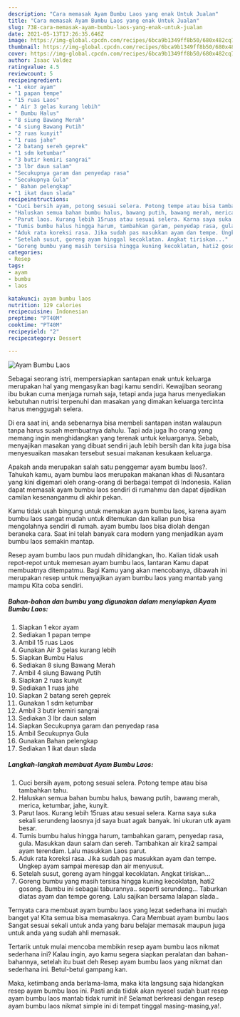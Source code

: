 ```yaml
---
description: "Cara memasak Ayam Bumbu Laos yang enak Untuk Jualan"
title: "Cara memasak Ayam Bumbu Laos yang enak Untuk Jualan"
slug: 738-cara-memasak-ayam-bumbu-laos-yang-enak-untuk-jualan
date: 2021-05-13T17:26:35.646Z
image: https://img-global.cpcdn.com/recipes/6bca9b1349ff8b50/680x482cq70/ayam-bumbu-laos-foto-resep-utama.jpg
thumbnail: https://img-global.cpcdn.com/recipes/6bca9b1349ff8b50/680x482cq70/ayam-bumbu-laos-foto-resep-utama.jpg
cover: https://img-global.cpcdn.com/recipes/6bca9b1349ff8b50/680x482cq70/ayam-bumbu-laos-foto-resep-utama.jpg
author: Isaac Valdez
ratingvalue: 4.5
reviewcount: 5
recipeingredient:
- "1 ekor ayam"
- "1 papan tempe"
- "15 ruas Laos"
- " Air 3 gelas kurang lebih"
- " Bumbu Halus"
- "8 siung Bawang Merah"
- "4 siung Bawang Putih"
- "2 ruas kunyit"
- "1 ruas jahe"
- "2 batang sereh geprek"
- "1 sdm ketumbar"
- "3 butir kemiri sangrai"
- "3 lbr daun salam"
- "Secukupnya garam dan penyedap rasa"
- "Secukupnya Gula"
- " Bahan pelengkap"
- "1 ikat daun slada"
recipeinstructions:
- "Cuci bersih ayam, potong sesuai selera. Potong tempe atau bisa tambahkan tahu."
- "Haluskan semua bahan bumbu halus, bawang putih, bawang merah, merica, ketumbar, jahe, kunyit."
- "Parut laos. Kurang lebih 15ruas atau sesuai selera. Karna saya suka sekali serundeng laosnya jd saya buat agak banyak. Ini ukuran utk ayam besar."
- "Tumis bumbu halus hingga harum, tambahkan garam, penyedap rasa, gula. Masukkan daun salam dan sereh. Tambahkan air kira2 sampai ayam terendam. Lalu masukkan Laos parut."
- "Aduk rata koreksi rasa. Jika sudah pas masukkan ayam dan tempe. Ungkep ayam sampai meresap dan air menyusut."
- "Setelah susut, goreng ayam hinggal kecoklatan. Angkat tiriskan..."
- "Goreng bumbu yang masih tersisa hingga kuning kecoklatan, hati2 gosong. Bumbu ini sebagai taburannya.. seperti serundeng... Taburkan diatas ayam dan tempe goreng. Lalu sajikan bersama lalapan slada.."
categories:
- Resep
tags:
- ayam
- bumbu
- laos

katakunci: ayam bumbu laos 
nutrition: 129 calories
recipecuisine: Indonesian
preptime: "PT40M"
cooktime: "PT40M"
recipeyield: "2"
recipecategory: Dessert

---
```



![Ayam Bumbu Laos](https://img-global.cpcdn.com/recipes/6bca9b1349ff8b50/680x482cq70/ayam-bumbu-laos-foto-resep-utama.jpg)

Sebagai seorang istri, mempersiapkan santapan enak untuk keluarga merupakan hal yang mengasyikan bagi kamu sendiri. Kewajiban seorang ibu bukan cuma menjaga rumah saja, tetapi anda juga harus menyediakan kebutuhan nutrisi terpenuhi dan masakan yang dimakan keluarga tercinta harus menggugah selera.

Di era  saat ini, anda sebenarnya bisa membeli santapan instan walaupun tanpa harus susah membuatnya dahulu. Tapi ada juga lho orang yang memang ingin menghidangkan yang terenak untuk keluarganya. Sebab, menyajikan masakan yang dibuat sendiri jauh lebih bersih dan kita juga bisa menyesuaikan masakan tersebut sesuai makanan kesukaan keluarga. 



Apakah anda merupakan salah satu penggemar ayam bumbu laos?. Tahukah kamu, ayam bumbu laos merupakan makanan khas di Nusantara yang kini digemari oleh orang-orang di berbagai tempat di Indonesia. Kalian dapat memasak ayam bumbu laos sendiri di rumahmu dan dapat dijadikan camilan kesenanganmu di akhir pekan.

Kamu tidak usah bingung untuk memakan ayam bumbu laos, karena ayam bumbu laos sangat mudah untuk ditemukan dan kalian pun bisa mengolahnya sendiri di rumah. ayam bumbu laos bisa diolah dengan beraneka cara. Saat ini telah banyak cara modern yang menjadikan ayam bumbu laos semakin mantap.

Resep ayam bumbu laos pun mudah dihidangkan, lho. Kalian tidak usah repot-repot untuk memesan ayam bumbu laos, lantaran Kamu dapat membuatnya ditempatmu. Bagi Kamu yang akan mencobanya, dibawah ini merupakan resep untuk menyajikan ayam bumbu laos yang mantab yang mampu Kita coba sendiri.

<!--inarticleads1-->

##### Bahan-bahan dan bumbu yang digunakan dalam menyiapkan Ayam Bumbu Laos:

1. Siapkan 1 ekor ayam
1. Sediakan 1 papan tempe
1. Ambil 15 ruas Laos
1. Gunakan  Air 3 gelas kurang lebih
1. Siapkan  Bumbu Halus
1. Sediakan 8 siung Bawang Merah
1. Ambil 4 siung Bawang Putih
1. Siapkan 2 ruas kunyit
1. Sediakan 1 ruas jahe
1. Siapkan 2 batang sereh geprek
1. Gunakan 1 sdm ketumbar
1. Ambil 3 butir kemiri sangrai
1. Sediakan 3 lbr daun salam
1. Siapkan Secukupnya garam dan penyedap rasa
1. Ambil Secukupnya Gula
1. Gunakan  Bahan pelengkap
1. Sediakan 1 ikat daun slada




<!--inarticleads2-->

##### Langkah-langkah membuat Ayam Bumbu Laos:

1. Cuci bersih ayam, potong sesuai selera. Potong tempe atau bisa tambahkan tahu.
1. Haluskan semua bahan bumbu halus, bawang putih, bawang merah, merica, ketumbar, jahe, kunyit.
1. Parut laos. Kurang lebih 15ruas atau sesuai selera. Karna saya suka sekali serundeng laosnya jd saya buat agak banyak. Ini ukuran utk ayam besar.
1. Tumis bumbu halus hingga harum, tambahkan garam, penyedap rasa, gula. Masukkan daun salam dan sereh. Tambahkan air kira2 sampai ayam terendam. Lalu masukkan Laos parut.
1. Aduk rata koreksi rasa. Jika sudah pas masukkan ayam dan tempe. Ungkep ayam sampai meresap dan air menyusut.
1. Setelah susut, goreng ayam hinggal kecoklatan. Angkat tiriskan...
1. Goreng bumbu yang masih tersisa hingga kuning kecoklatan, hati2 gosong. Bumbu ini sebagai taburannya.. seperti serundeng... Taburkan diatas ayam dan tempe goreng. Lalu sajikan bersama lalapan slada..




Ternyata cara membuat ayam bumbu laos yang lezat sederhana ini mudah banget ya! Kita semua bisa memasaknya. Cara Membuat ayam bumbu laos Sangat sesuai sekali untuk anda yang baru belajar memasak maupun juga untuk anda yang sudah ahli memasak.

Tertarik untuk mulai mencoba membikin resep ayam bumbu laos nikmat sederhana ini? Kalau ingin, ayo kamu segera siapkan peralatan dan bahan-bahannya, setelah itu buat deh Resep ayam bumbu laos yang nikmat dan sederhana ini. Betul-betul gampang kan. 

Maka, ketimbang anda berlama-lama, maka kita langsung saja hidangkan resep ayam bumbu laos ini. Pasti anda tiidak akan nyesel sudah buat resep ayam bumbu laos mantab tidak rumit ini! Selamat berkreasi dengan resep ayam bumbu laos nikmat simple ini di tempat tinggal masing-masing,ya!.

